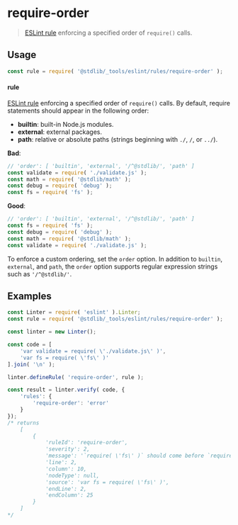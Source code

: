 <!--

@license Apache-2.0

Copyright (c) 2018 The Stdlib Authors.

Licensed under the Apache License, Version 2.0 (the "License");
you may not use this file except in compliance with the License.
You may obtain a copy of the License at

   http://www.apache.org/licenses/LICENSE-2.0

Unless required by applicable law or agreed to in writing, software
distributed under the License is distributed on an "AS IS" BASIS,
WITHOUT WARRANTIES OR CONDITIONS OF ANY KIND, either express or implied.
See the License for the specific language governing permissions and
limitations under the License.

-->

# require-order

> [ESLint rule][eslint-rules] enforcing a specified order of `require()` calls.

<section class="intro">

</section>

<!-- /.intro -->

<section class="usage">

## Usage

```javascript
const rule = require( '@stdlib/_tools/eslint/rules/require-order' );
```

#### rule

[ESLint rule][eslint-rules] enforcing a specified order of `require()` calls. By default, require statements should appear in the following order:

-   **builtin**: built-in Node.js modules.
-   **external**: external packages.
-   **path**: relative or absolute paths (strings beginning with `./`, `/`, or `../`).

**Bad**:

<!-- run-disable -->

<!-- eslint-disable stdlib/require-order, stdlib/require-file-extensions -->

```javascript
// 'order': [ 'builtin', 'external', '/^@stdlib/', 'path' ]
const validate = require( './validate.js' );
const math = require( '@stdlib/math' );
const debug = require( 'debug' );
const fs = require( 'fs' );
```

**Good**:

<!-- run-disable -->

<!-- eslint-disable stdlib/require-file-extensions -->

```javascript
// 'order': [ 'builtin', 'external', '/^@stdlib/', 'path' ]
const fs = require( 'fs' );
const debug = require( 'debug' );
const math = require( '@stdlib/math' );
const validate = require( './validate.js' );
```

To enforce a custom ordering, set the `order` option. In addition to `builtin`, `external`, and `path`, the `order` option supports regular expression strings such as `'/^@stdlib/'`.

</section>

<!-- /.usage -->

<section class="examples">

## Examples

<!-- eslint no-undef: "error" -->

```javascript
const Linter = require( 'eslint' ).Linter;
const rule = require( '@stdlib/_tools/eslint/rules/require-order' );

const linter = new Linter();

const code = [
    'var validate = require( \'./validate.js\' )',
    'var fs = require( \'fs\' )'
].join( '\n' );

linter.defineRule( 'require-order', rule );

const result = linter.verify( code, {
    'rules': {
        'require-order': 'error'
    }
});
/* returns
    [
        {
            'ruleId': 'require-order',
            'severity': 2,
            'message': '`require( \'fs\' )` should come before `require( \'./validate.js\' )`',
            'line': 2,
            'column': 10,
            'nodeType': null,
            'source': 'var fs = require( \'fs\' )',
            'endLine': 2,
            'endColumn': 25
        }
    ]
*/
```

</section>

<!-- /.examples -->

<!-- Section for related `stdlib` packages. Do not manually edit this section, as it is automatically populated. -->

<section class="related">

</section>

<!-- /.related -->

<!-- Section for all links. Make sure to keep an empty line after the `section` element and another before the `/section` close. -->

<section class="links">

[eslint-rules]: https://eslint.org/docs/developer-guide/working-with-rules

</section>

<!-- /.links -->
